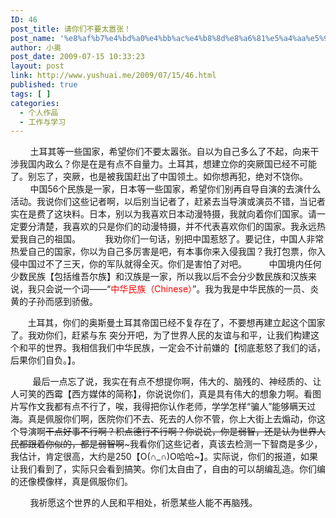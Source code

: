 ```yaml
---
ID: 46
post_title: 请你们不要太嚣张！
post_name: '%e8%af%b7%e4%bd%a0%e4%bb%ac%e4%b8%8d%e8%a6%81%e5%a4%aa%e5%9a%a3%e5%bc%a0%ef%bc%81'
author: 小奥
post_date: 2009-07-15 10:33:23
layout: post
link: http://www.yushuai.me/2009/07/15/46.html
published: true
tags: [ ]
categories:
  - 个人作品
  - 工作与学习
---
```

        土耳其等一些国家，希望你们不要太嚣张。自以为自己多么了不起，向来干涉我国内政么？你是在是有点不自量力。土耳其，想建立你的突厥国已经不可能了。别忘了，突厥，也是被我国赶出了中国领土。如你想再犯，绝对不饶你。
        中国56个民族是一家，日本等一些国家，希望你们别再自导自演的去演什么活动。我说你们这些记者啊，以后别当记者了，赶紧去当导演或演员不错，当记者实在是费了这块料。日本，别以为我喜欢日本动漫特摄，我就向着你们国家。请一定要分清楚，我喜欢的只是你们的动漫特摄，并不代表喜欢你们的国家。我永远热爱我自己的祖国。
         我劝你们一句话，别把中国惹怒了。要记住，中国人非常热爱自己的国家，你以为自己多厉害是吧，有本事你来入侵我国？我打包票，你入侵中国过不了三天，你的军队就得全灭。你们是害怕了对吧。
        中国境内任何少数民族【包括维吾尔族】和汉族是一家，所以我以后不会分少数民族和汉族来说，我只会说一个词——“<span style="color: #ff0000;">中华民族（Chinese）</span>”。我为我是中华民族的一员、炎黄的子孙而感到骄傲。  

       土耳其，你们的奥斯曼土耳其帝国已经不复存在了，不要想再建立起这个国家了。我劝你们，赶紧与东 突分开吧，为了世界人民的友谊与和平，让我们构建这个和平的世界。我相信我们中华民族，一定会不计前嫌的【彻底惹怒了我们的话，后果你们自负。】。

         最后一点忘了说，我实在有点不想提你啊，伟大的、脑残的、神经质的、让人可笑的西霉【西方媒体的简称】，你说说你们，真是具有伟大的想象力啊。看图片写作文我都有点不行了，唉，我得把你认作老师，学学怎样“骗人”能够瞒天过海。真是佩服你们啊，医院你们不去、死去的人你不管，你上大街上去煽动，你这个导演啊~~干点好事不行啊？积点德行不行啊？你说说，你是弱智，还是认为世界人民都跟着你似的，都是弱智啊~~~我看你们这些记者，真该去检测一下智商是多少，我估计，肯定很高，大约是250【O(∩_∩)O哈哈~】。实际说，你们的报道，如果让我们看到了，实际只会看到搞笑。你们太自由了，自由的可以胡编乱造。你们编的还像模像样，真是佩服你们。

        我祈愿这个世界的人民和平相处，祈愿某些人能不再脑残。